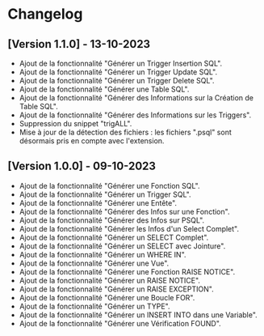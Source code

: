 # Changelog

## [Version 1.1.0] - 13-10-2023
- Ajout de la fonctionnalité "Générer un Trigger Insertion SQL".
- Ajout de la fonctionnalité "Générer un Trigger Update SQL".
- Ajout de la fonctionnalité "Générer un Trigger Delete SQL".
- Ajout de la fonctionnalité "Générer une Table SQL".
- Ajout de la fonctionnalité "Générer des Informations sur la Création de Table SQL".
- Ajout de la fonctionnalité "Générer des Informations sur les Triggers".
- Suppression du snippet "trigALL".
- Mise à jour de la détection des fichiers : les fichiers ".psql" sont désormais pris en compte avec l'extension.


## [Version 1.0.0] - 09-10-2023
- Ajout de la fonctionnalité "Générer une Fonction SQL".
- Ajout de la fonctionnalité "Générer un Trigger SQL".
- Ajout de la fonctionnalité "Générer une Entête".
- Ajout de la fonctionnalité "Générer des Infos sur une Fonction".
- Ajout de la fonctionnalité "Générer des Infos sur PSQL".
- Ajout de la fonctionnalité "Générer les Infos d'un Select Complet".
- Ajout de la fonctionnalité "Générer un SELECT Complet".
- Ajout de la fonctionnalité "Générer un SELECT avec Jointure".
- Ajout de la fonctionnalité "Générer un WHERE IN".
- Ajout de la fonctionnalité "Générer une Vue".
- Ajout de la fonctionnalité "Générer une Fonction RAISE NOTICE".
- Ajout de la fonctionnalité "Générer un RAISE NOTICE".
- Ajout de la fonctionnalité "Générer un RAISE EXCEPTION".
- Ajout de la fonctionnalité "Générer une Boucle FOR".
- Ajout de la fonctionnalité "Générer un TYPE".
- Ajout de la fonctionnalité "Générer un INSERT INTO dans une Variable".
- Ajout de la fonctionnalité "Générer une Vérification FOUND".